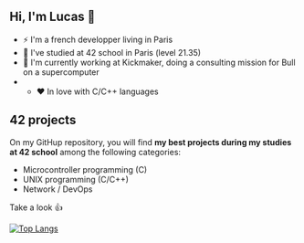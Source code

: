 ## Hi, I'm Lucas 👋

- ⚡ I'm a french developper living in Paris
- 🔭 I've studied at 42 school in Paris (level 21.35)
- 🚀 I'm currently working at Kickmaker, doing a consulting mission for Bull on a supercomputer
- - ❤️ In love with C/C++ languages

## 42 projects

On my GitHup repository, you will find **my best projects during my studies at 42 school** among the following categories:  

- Microcontroller programming (C)  
- UNIX programming (C/C++)  
- Network / DevOps  

Take a look :thumbsup:

[![Top Langs](https://github-readme-stats.vercel.app/api/top-langs/?username=llefranc&layout=compact)](https://github.com/anuraghazra/github-readme-stats)





<!--
**llefranc/llefranc** is a ✨ _special_ ✨ repository because its `README.md` (this file) appears on your GitHub profile.

Here are some ideas to get you started:

- 🔭 I’m currently working on ...
- 🌱 I’m currently learning ...
- 👯 I’m looking to collaborate on ...
- 🤔 I’m looking for help with ...
- 💬 Ask me about ...
- 📫 How to reach me: ...
- 😄 Pronouns: ...
- ⚡ Fun fact: ...
-->

